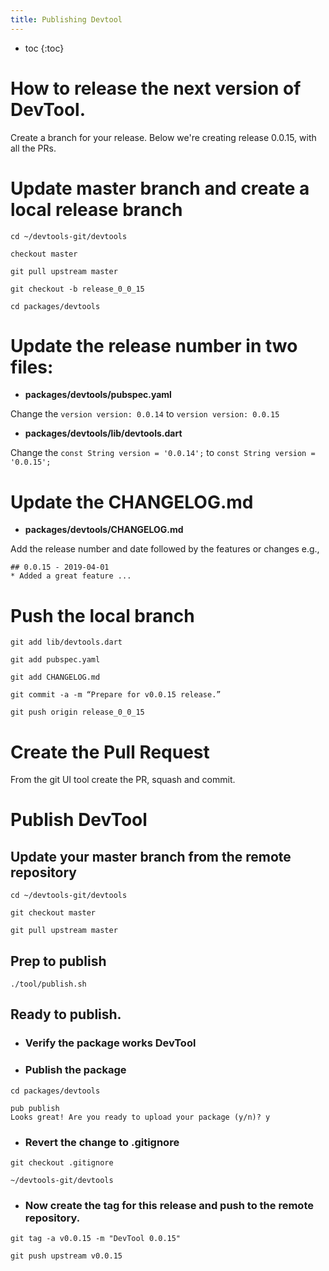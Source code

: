 ```yaml
---
title: Publishing Devtool
---
```


* toc
{:toc}

# How to release the next version of DevTool.

Create a branch for your release. Below we're creating release 0.0.15, with all the PRs. 

# Update master branch and create a local release branch
```shell
cd ~/devtools-git/devtools

checkout master

git pull upstream master

git checkout -b release_0_0_15

cd packages/devtools
```

# Update the release number in two files:
- **packages/devtools/pubspec.yaml**

Change the ```version version: 0.0.14``` to ```version version: 0.0.15```

- **packages/devtools/lib/devtools.dart**

Change the ```const String version = '0.0.14';``` to ```const String version = '0.0.15';```

# Update the CHANGELOG.md
- **packages/devtools/CHANGELOG.md**

Add the release number and date followed by the features or changes e.g.,

```
## 0.0.15 - 2019-04-01
* Added a great feature ...
```

# Push the local branch

```shell
git add lib/devtools.dart 

git add pubspec.yaml

git add CHANGELOG.md

git commit -a -m “Prepare for v0.0.15 release.”

git push origin release_0_0_15
```

# Create the Pull Request
From the git UI tool create the PR, squash and commit.

# Publish DevTool
## Update your master branch from the remote repository
```shell
cd ~/devtools-git/devtools

git checkout master

git pull upstream master
```
## Prep to publish
```shell
./tool/publish.sh
``` 
## Ready to publish.
- ### Verify the package works DevTool
- ### Publish the package
```shell
cd packages/devtools

pub publish
Looks great! Are you ready to upload your package (y/n)? y
```
- ### Revert the change to .gitignore
```shell
git checkout .gitignore

~/devtools-git/devtools
```
- ### Now create the tag for this release and push to the remote repository.
```shell
git tag -a v0.0.15 -m "DevTool 0.0.15"

git push upstream v0.0.15
```